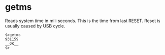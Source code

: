 # getms

Reads system time in mili seconds. This is the time from last RESET. Reset is usually caused by USB cycle. 

```
$>getms
931159
__OK__
$>
```



